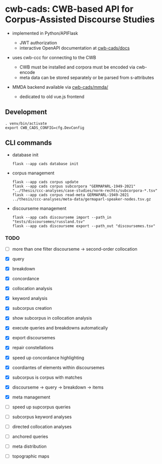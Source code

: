 # cwb-cads: CWB-based API for Corpus-Assisted Discourse Studies 

- implemented in Python/APIFlask
  + JWT authorization
  + interactive OpenAPI documentation at [cwb-cads/docs](https://corpora.linguistik.uni-erlangen.de/cwb-cads/docs)

- uses cwb-ccc for connecting to the CWB
  + CWB must be installed and corpora must be encoded via cwb-encode
  + meta data can be stored separately or be parsed from s-attributes

- MMDA backend available via [cwb-cads/mmda/](https://corpora.linguistik.uni-erlangen.de/cwb-cads/mmda/)
  + dedicated to old vue.js frontend

## Development

```
. venv/bin/activate
export CWB_CADS_CONFIG=cfg.DevConfig
```

## CLI commands

- database init
  ```
  flask --app cads database init
  ```

- corpus management
  ```
  flask --app cads corpus update
  flask --app cads corpus subcorpora "GERMAPARL-1949-2021" "../thesis/ccc-analyses/case-studies/norm-rechts/subcorpora-*.tsv"
  flask --app cads corpus read-meta GERMAPARL-1949-2021 ../thesis/ccc-analyses/meta-data/germaparl-speaker-nodes.tsv.gz
  ```
  
- discourseme management
  ```
  flask --app cads discourseme import --path_in "tests/discoursemes/russland.tsv"
  flask --app cads discourseme export --path_out "discoursemes.tsv"
  ```

### TODO

- [ ]  more than one filter discourseme → second-order collocation
- [x] query
- [x] breakdown
- [x] concordance
- [x] collocation analysis
- [x] keyword analysis
- [x] subcorpus creation
- [x] show subcorpus in collocation analysis
- [x] execute queries and breakdowns automatically
- [x] export discoursemes
- [x] repair constellations
- [x] speed up concordance highlighting
- [x] coordiantes of elements within discoursemes
- [x] subcorpus is corpus with matches
- [x] discourseme → query → breakdown → items
- [x] meta management
- [ ] speed up supcorpus queries
- [ ] subcorpus keyword analyses
- [ ] directed collocation analyses
- [ ] anchored queries
- [ ] meta distribution
- [ ] topographic maps

